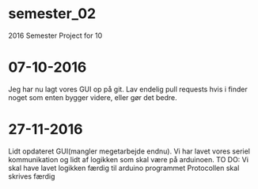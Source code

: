 # semester_02
2016 Semester Project for 10

# 07-10-2016
  Jeg har nu lagt vores GUI op på git. Lav endelig pull requests hvis i finder noget som enten bygger videre, eller gør det bedre.
# 27-11-2016
  Lidt opdateret GUI(mangler megetarbejde endnu). Vi har lavet vores seriel kommunikation og lidt af logikken som skal være på arduinoen.
    TO DO:
     Vi skal have lavet logikken færdig til arduino programmet
     Protocollen skal skrives færdig
